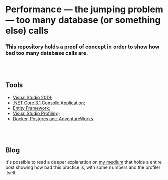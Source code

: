 # Performance — the jumping problem — too many database (or something else) calls

### This repository holds a proof of concept in order to show how bad too many database calls are.

<br />
<br />

## Tools

* [Visual Studio 2019](https://visualstudio.microsoft.com/);
* [.NET Core 3.1 Console Application](https://dotnet.microsoft.com/download/dotnet/3.1);
* [Entity Framework](https://docs.microsoft.com/en-us/ef/);
* [Visual Studio Profiling](http://aka.ms/vsprofilingdocs);
* [Docker, Postgres and AdventureWorks](https://github.com/glaubercini/docker-adventureworks-for-postgres).

<br />
<br />

## Blog
It's possible to read a deeper explanation on [my medium](https://glaubercini.medium.com/performance-the-jumping-problem-too-many-database-or-something-else-calls-f1ca938333cd) that holds a entire post showing how bad this practice is, with some numbers and the profiler itself.